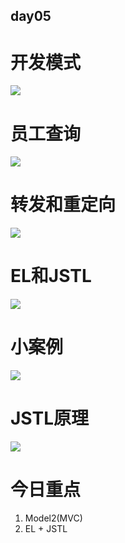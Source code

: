 ## day05
# 开发模式
![](https://github.com/lu666666/notebooks/blob/master/notes/08/5/1.png)

# 员工查询
![](https://github.com/lu666666/notebooks/blob/master/notes/08/5/2.png)

# 转发和重定向
![](https://github.com/lu666666/notebooks/blob/master/notes/08/5/3.png)

# EL和JSTL
![](https://github.com/lu666666/notebooks/blob/master/notes/08/5/4.png)

# 小案例
![](https://github.com/lu666666/notebooks/blob/master/notes/08/5/5.png)

# JSTL原理
![](https://github.com/lu666666/notebooks/blob/master/notes/08/5/6.png)

# 今日重点
1. Model2(MVC)
2. EL + JSTL

